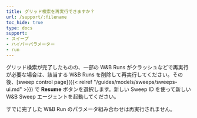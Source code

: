 ```yaml
---
title: グリッド検索を再実行できますか？
url: /support/:filename
toc_hide: true
type: docs
support:
- スイープ
- ハイパーパラメーター
- run
---
```


グリッド検索が完了したものの、一部の W&B Runs がクラッシュなどで再実行が必要な場合は、該当する W&B Runs を削除して再実行してください。その後、[sweep control page]({{< relref "/guides/models/sweeps/sweeps-ui.md" >}}) で **Resume** ボタンを選択します。新しい Sweep ID を使って新しい W&B Sweep エージェントを起動してください。

すでに完了した W&B Run のパラメータ組み合わせは再実行されません。